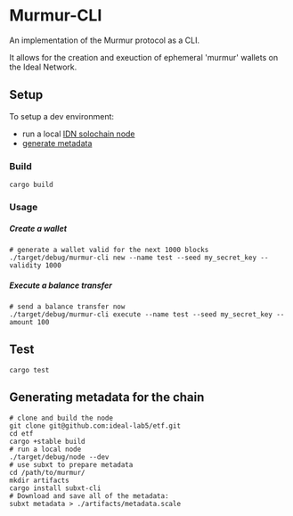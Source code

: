 # Murmur-CLI

An implementation of the Murmur protocol as a CLI.

It allows for the creation and exeuction of ephemeral 'murmur' wallets on the Ideal Network.

## Setup

To setup a dev environment:
- run a local [IDN solochain node](https://github.com/ideal-lab5/etf)
- [generate metadata](#generating-metadata-for-the-chain)

### Build

`cargo build`

### Usage

##### Create a wallet

``` shell
# generate a wallet valid for the next 1000 blocks
./target/debug/murmur-cli new --name test --seed my_secret_key --validity 1000
```

##### Execute a balance transfer

``` shell
# send a balance transfer now
./target/debug/murmur-cli execute --name test --seed my_secret_key --amount 100
```

## Test

`cargo test`

## Generating metadata for the chain

``` shell
# clone and build the node
git clone git@github.com:ideal-lab5/etf.git
cd etf
cargo +stable build
# run a local node
./target/debug/node --dev
# use subxt to prepare metadata
cd /path/to/murmur/
mkdir artifacts
cargo install subxt-cli
# Download and save all of the metadata:
subxt metadata > ./artifacts/metadata.scale
```

